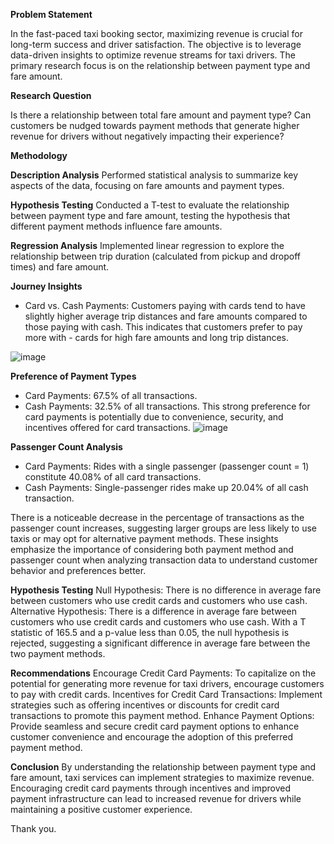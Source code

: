 

**Problem Statement**

In the fast-paced taxi booking sector, maximizing revenue is crucial for long-term success and driver satisfaction. 
The objective is to leverage data-driven insights to optimize revenue streams for taxi drivers. 
The primary research focus is on the relationship between payment type and fare amount.


**Research Question**

Is there a relationship between total fare amount and payment type?
Can customers be nudged towards payment methods that generate higher revenue for drivers without negatively impacting their experience?

**Methodology**

**Description Analysis**
Performed statistical analysis to summarize key aspects of the data, focusing on fare amounts and payment types.

**Hypothesis Testing**
Conducted a T-test to evaluate the relationship between payment type and fare amount, testing the hypothesis that different payment methods influence fare amounts.

**Regression Analysis**
Implemented linear regression to explore the relationship between trip duration (calculated from pickup and dropoff times) and fare amount.


**Journey Insights**
- Card vs. Cash Payments: Customers paying with cards tend to have slightly higher average trip distances and fare amounts compared to those paying with cash. This indicates that customers prefer to pay more with - cards for high fare amounts and long trip distances.

![image](https://github.com/prafullcs/Statistics_Project1/assets/90818539/a2e02811-0e7b-4221-acb5-7837938f3d0e)


**Preference of Payment Types**
- Card Payments: 67.5% of all transactions.
- Cash Payments: 32.5% of all transactions.
This strong preference for card payments is potentially due to convenience, security, and incentives offered for card transactions.
![image](https://github.com/prafullcs/Statistics_Project1/assets/90818539/b1aa9fc1-945b-4307-9591-2efbacff4e6d)



**Passenger Count Analysis**
 - Card Payments: Rides with a single passenger (passenger count = 1) constitute 40.08% of all card transactions.
-  Cash Payments: Single-passenger rides make up 20.04% of all cash transaction.

 There is a noticeable decrease in the percentage of transactions as the passenger count increases, suggesting larger groups are less likely to use taxis or may opt for alternative payment methods. These insights emphasize the importance of considering both payment method and passenger count when analyzing transaction data to understand customer behavior and preferences better.

**Hypothesis Testing**
Null Hypothesis: There is no difference in average fare between customers who use credit cards and customers who use cash.
Alternative Hypothesis: There is a difference in average fare between customers who use credit cards and customers who use cash.
With a T statistic of 165.5 and a p-value less than 0.05, the null hypothesis is rejected, suggesting a significant difference in average fare between the two payment methods.

**Recommendations**
Encourage Credit Card Payments: To capitalize on the potential for generating more revenue for taxi drivers, encourage customers to pay with credit cards.
Incentives for Credit Card Transactions: Implement strategies such as offering incentives or discounts for credit card transactions to promote this payment method.
Enhance Payment Options: Provide seamless and secure credit card payment options to enhance customer convenience and encourage the adoption of this preferred payment method.

**Conclusion**
By understanding the relationship between payment type and fare amount, taxi services can implement strategies to maximize revenue. Encouraging credit card payments through incentives and improved payment infrastructure can lead to increased revenue for drivers while maintaining a positive customer experience.


Thank you.






